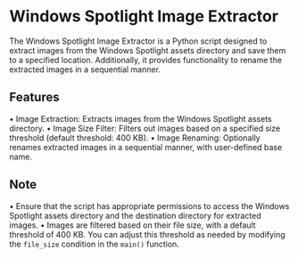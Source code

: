 # Windows Spotlight Image Extractor
The Windows Spotlight Image Extractor is a Python script designed to extract images from the Windows Spotlight assets directory and save them to a specified location. Additionally, it provides functionality to rename the extracted images in a sequential manner.

## Features
• Image Extraction: Extracts images from the Windows Spotlight assets directory.
• Image Size Filter: Filters out images based on a specified size threshold (default threshold: 400 KB).
• Image Renaming: Optionally renames extracted images in a sequential manner, with user-defined base name.

## Note
• Ensure that the script has appropriate permissions to access the Windows Spotlight assets directory and the destination directory for extracted images.
• Images are filtered based on their file size, with a default threshold of 400 KB. You can adjust this threshold as needed by modifying the `file_size` condition in the `main()` function.
